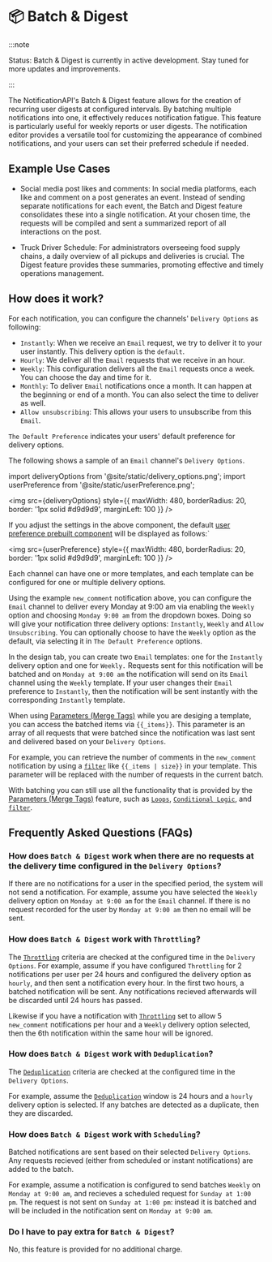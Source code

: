 # 📦 Batch & Digest

:::note

Status: Batch & Digest is currently in active development. Stay tuned for more updates and improvements.

:::

The NotificationAPI's Batch & Digest feature allows for the creation of recurring user digests at configured intervals. By batching multiple notifications into one, it effectively reduces notification fatigue. This feature is particularly useful for weekly reports or user digests. The notification editor provides a versatile tool for customizing the appearance of combined notifications, and your users can set their preferred schedule if needed.

## Example Use Cases

- Social media post likes and comments: In social media platforms, each like and comment on a post generates an event. Instead of sending separate notifications for each event, the Batch and Digest feature consolidates these into a single notification. At your chosen time, the requests will be compiled and sent a summarized report of all interactions on the post.

- Truck Driver Schedule: For administrators overseeing food supply chains, a daily overview of all pickups and deliveries is crucial. The Digest feature provides these summaries, promoting effective and timely operations management.

## How does it work?

For each notification, you can configure the channels' `Delivery Options` as following:

   - `Instantly`: When we receive an `Email` request, we try to deliver it to your user instantly. This delivery option is the `default`.
   - `Hourly`: We deliver all the `Email` requests that we receive in an hour.
   - `Weekly`: This configuration delivers all the `Email` requests once a week. You can choose the day and time for it.
   - `Monthly`: To deliver `Email` notifications once a month. It can happen at the beginning or end of a month. You can also select the time to deliver as well.
   - `Allow unsubscribing`: This allows your users to unsubscribe from this `Email`.

   `The Default Preference` indicates your users' default preference for delivery options.

   The following shows a sample of an `Email` channel's `Delivery Options`.

import deliveryOptions from '@site/static/delivery_options.png';
import userPreference from '@site/static/userPreference.png';

<img
src={deliveryOptions}
style={{
    maxWidth: 480,
    borderRadius: 20,
    border: '1px solid #d9d9d9',
    marginLeft: 100
  }}
/>

If you adjust the settings in the above component, the default [user preference prebuilt component](../components/user-preferences.md) will be displayed as follows:`

<img
src={userPreference}
style={{
    maxWidth: 480,
    borderRadius: 20,
    border: '1px solid #d9d9d9',
    marginLeft: 100
  }}
/> 


Each channel can have one or more templates, and each template can be configured for one or multiple delivery options.

Using the example `new_comment` notification above, you can configure the `Email` channel to deliver every Monday at 9:00 am via enabling the `Weekly` option and choosing `Monday 9:00 am` from the dropdown boxes. Doing so will give your notification three delivery options: `Instantly`, `Weekly` and `Allow Unsubscribing`. You can optionally choose to have the `Weekly` option as the default, via selecting it in `The Default Preference` options.

In the design tab, you can create two `Email` templates: one for the `Instantly` delivery option and one for `Weekly.` Requests sent for this notification will be batched and on `Monday at 9:00 am` the notification will send on its `Email` channel using the `Weekly` template. If your user changes their `Email` preference to `Instantly`, then the notification will be sent instantly with the corresponding `Instantly` template.

When using [Parameters (Merge Tags)](./mergetags) while you are desiging a template, you can access the batched items via `{{_items}}`. This parameter is an array of all requests that were batched since the notification was last sent and delivered based on your `Delivery Options`.

For example, you can retrieve the number of comments in the `new_comment` notification by using a [`filter`](./mergetags#filters) like `{{_items | size}}` in your template. This parameter will be replaced with the number of requests in the current batch.

With batching you can still use all the functionality that is provided by the [Parameters (Merge Tags)](./mergetags.md) feature, such as [`Loops`](./mergetags#loops-for), [`Conditional Logic`](./mergetags#conditional-logic-if-else), and [`filter`](./mergetags#filters).

## Frequently Asked Questions (FAQs)

### How does `Batch & Digest` work when there are no requests at the delivery time configured in the `Delivery Options`?

If there are no notifications for a user in the specified period, the system will not send a notification. For example, assume you have selected the `Weekly` delivery option on `Monday at 9:00 am` for the `Email` channel. If there is no request recorded for the user by `Monday at 9:00 am` then no email will be sent.

### How does `Batch & Digest` work with `Throttling`?

The [`Throttling`](./throttling.md) criteria are checked at the configured time in the `Delivery Options`. For example, assume if you have configured  `Throttling` for 2 notifications per user per 24 hours and configured the delivery option as `hourly`, and then sent a notification every hour. In the first two hours, a batched notification will be sent. Any notifications recieved afterwards will be discarded until 24 hours has passed.

Likewise if you have a notification with [`Throttling`](./throttling.md) set to allow 5 `new_comment` notifications per hour and a `Weekly` delivery option selected, then the 6th notification within the same hour will be ignored.

### How does `Batch & Digest` work with `Deduplication`?

The [`Deduplication`](./deduplication.md) criteria are checked at the configured time in the `Delivery Options`.

For example, assume the [`Deduplication`](./deduplication.md) window is 24 hours and a `hourly` delivery option is selected. If any batches are detected as a duplicate, then they are discarded.

### How does `Batch & Digest` work with `Scheduling`?

Batched notifications are sent based on their selected `Delivery Options`. Any requests recieved (either from scheduled or instant notifications) are added to the batch.

For example, assume a notification is configured to send batches `Weekly` on `Monday at 9:00 am`, and recieves a scheduled request for `Sunday at 1:00 pm`. The request is not sent on `Sunday at 1:00 pm`: instead it is batched and will be included in the notification sent on `Monday at 9:00 am`.

### Do I have to pay extra for `Batch & Digest`?

No, this feature is provided for no additional charge.
